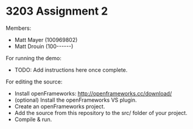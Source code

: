 # 3203 Assignment 2

Members:
  - Matt Mayer  (100969802)
  - Matt Drouin (100------)


For running the demo:
  - TODO: Add instructions here once complete.

For editing the source:
  - Install openFrameworks: http://openframeworks.cc/download/
  - (optional) Install the openFrameworks VS plugin.
  - Create an openFrameworks project.
  - Add the source from this repository to the src/ folder of your project.
  - Compile & run.
